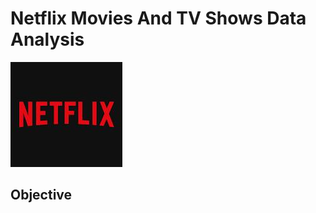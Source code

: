 # Netflix Movies And TV Shows Data Analysis
![Netflix logo](https://github.com/Nithish-712/Netflix_SQL_Project/blob/main/logo.jpeg)
## Objective
